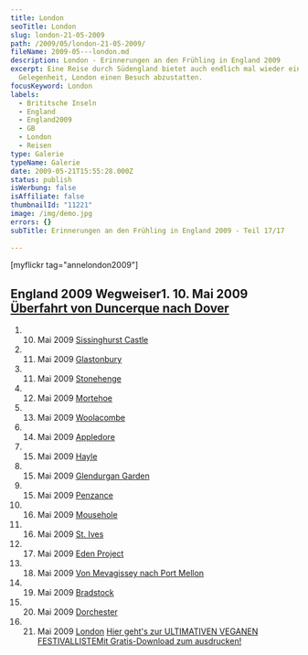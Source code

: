 ```yaml
---
title: London
seoTitle: London
slug: london-21-05-2009
path: /2009/05/london-21-05-2009/
fileName: 2009-05---london.md
description: London - Erinnerungen an den Frühling in England 2009
excerpt: Eine Reise durch Südengland bietet auch endlich mal wieder eine
  Gelegenheit, London einen Besuch abzustatten.
focusKeyword: London
labels:
  - Brititsche Inseln
  - England
  - England2009
  - GB
  - London
  - Reisen
type: Galerie
typeName: Galerie
date: 2009-05-21T15:55:28.000Z
status: publish
isWerbung: false
isAffiliate: false
thumbnailId: "11221"
image: /img/demo.jpg
errors: {}
subTitle: Erinnerungen an den Frühling in England 2009 - Teil 17/17
  
---
```


[myflickr tag="annelondon2009"]

## England 2009 Wegweiser1. 10. Mai 2009 [Überfahrt von Duncerque nach Dover](/2009/05/uberfahrt-von-duncerque-nach-dover-10-05-2009/)

1.  10. Mai 2009 [Sissinghurst Castle](/2009/05/sissinghurst-castle/)
1.  11. Mai 2009 [Glastonbury](/2009/05/glastonbury-11-05-2009/)
1.  11. Mai 2009 [Stonehenge](/2009/05/stonehenge-11-05-2009/)
1.  12. Mai 2009 [Mortehoe](/2009/05/mortehoe-cornwall-12-05-2009/)
1.  13. Mai 2009 [Woolacombe](/2009/05/woolacombe-cornwall-13-05-2009/)
1.  14. Mai 2009 [Appledore](/2009/05/appledore-cornwall-14-05-2009/)
1.  15. Mai 2009 [Hayle](/2009/05/hayle-cornwall-14-15-05-2009/)
1.  15. Mai 2009 [Glendurgan Garden](/2009/05/glendurgan-garden-15-05-2009-2/)
1.  15. Mai 2009 [Penzance](/2009/05/penzance-cornwall-15-05-2009/)
1.  16. Mai 2009 [Mousehole](/2009/05/mousehole-cornwall-16-05-2009/)
1.  16. Mai 2009 [St. Ives](/2009/05/st-ives-cornwall-16-05-2009/)
1.  17. Mai 2009 [Eden Project](/2009/05/eden-project/)
1.  18. Mai 2009
        [Von Mevagissey nach Port Mellon](/2009/05/von-mevagissey-nach-port-mellon-18-05-2009/)
1.  19. Mai 2009 [Bradstock](/2009/05/bradstock-19-05-2009/)
1.  20. Mai 2009 [Dorchester](/2009/05/dorchester/)
1.  21. Mai 2009 [London](/2009/05/london-21-05-2009/)
        [Hier geht's zur ULTIMATIVEN VEGANEN FESTIVALLISTEMit Gratis-Download zum ausdrucken!](/2015/03/die-ultimative-vegane-festivalliste)

  